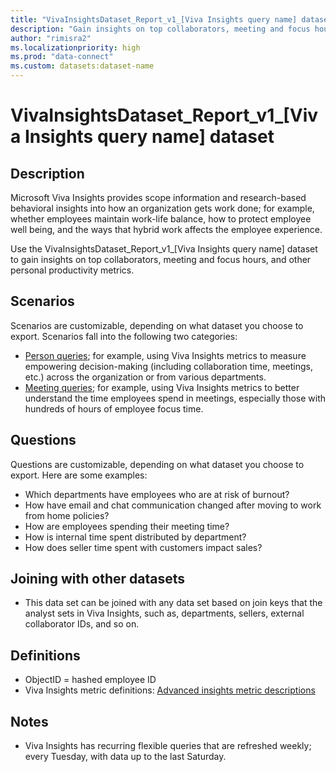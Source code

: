```yaml
---
title: "VivaInsightsDataset_Report_v1_[Viva Insights query name] dataset"
description: "Gain insights on top collaborators, meeting and focus hours, and other personal productivity metrics."
author: "rimisra2"
ms.localizationpriority: high
ms.prod: "data-connect"
ms.custom: datasets:dataset-name
---
```


# VivaInsightsDataset_Report_v1_[Viva Insights query name] dataset

## Description

Microsoft Viva Insights provides scope information and research-based behavioral insights into how an organization gets work done; for example, whether employees maintain work-life balance, how to protect employee well being, and the ways that hybrid work affects the employee experience.

Use the VivaInsightsDataset_Report_v1_[Viva Insights query name] dataset to gain insights on top collaborators, meeting and focus hours, and other personal productivity metrics.

## Scenarios

Scenarios are customizable, depending on what dataset you choose to export. Scenarios fall into the following two categories:

- [Person queries](/viva/insights/advanced/analyst/person-query-overview); for example, using Viva Insights metrics to measure empowering decision-making (including collaboration time, meetings, etc.) across the organization or from various departments.
- [Meeting queries](/viva/insights/advanced/analyst/meeting-query); for example, using Viva Insights metrics to better understand the time employees spend in meetings, especially those with hundreds of hours of employee focus time.

## Questions

Questions are customizable, depending on what dataset you choose to export. Here are some examples:

-	Which departments have employees who are at risk of burnout?
-	How have email and chat communication changed after moving to work from home policies?
-	How are employees spending their meeting time?
-	How is internal time spent distributed by department?
-	How does seller time spent with customers impact sales?


## Joining with other datasets

-	This data set can be joined with any data set based on join keys that the analyst sets in Viva Insights, such as, departments, sellers, external collaborator IDs, and so on.

## Definitions

-	ObjectID = hashed employee ID
-	Viva Insights metric definitions: [Advanced insights metric descriptions](/viva/insights/advanced/reference/metrics)

## Notes

-	Viva Insights has recurring flexible queries that are refreshed weekly; every Tuesday, with data up to the last Saturday.

